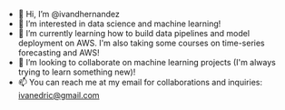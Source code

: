 - 👋 Hi, I’m @ivandhernandez
- 👀 I’m interested in data science and machine learning!
- 🌱 I’m currently learning how to build data pipelines and model deployment on AWS. I'm also taking some courses on time-series forecasting and AWS!
- 💞️ I’m looking to collaborate on machine learning projects (I'm always trying to learn something new)!
- 📫 You can reach me at my email for collaborations and inquiries: ivanedric@gmail.com
